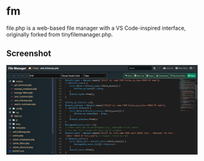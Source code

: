 # fm
file.php is a web-based file manager with a VS Code-inspired interface, originally forked from tinyfilemanager.php.

## Screenshot

![file.php in action](image.png)

